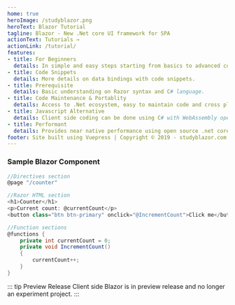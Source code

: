 ```yaml
---
home: true
heroImage: /studyblazor.png
heroText: Blazor Tutorial
tagline: Blazor - New .Net core UI framework for SPA
actionText: Tutorials →
actionLink: /tutorial/
features:
- title: For Beginners
  details: In simple and easy steps starting from basics to advanced concepts.
- title: Code Snippets
  details: More details on data bindings with code snippets.
- title: Prerequisite
  details: Basic understanding on Razor syntax and C# language.
- title: Code Maintenance & Portablity
  details: Access to .Net ecosystem, easy to maintain code and cross platform.
- title: Javascript Alternative
  details: Client side coding can be done using C# with WebAssembly open standard instead of Javascript.
- title: Performant
  details: Provides near native performance using open source .net core platform in browser.
footer: Site built using Vuepress | Copyright © 2019 - studyblazor.com
---
```


### Sample Blazor Component
``` csharp
//Directives section
@page "/counter"

//Razor HTML section
<h1>Counter</h1>
<p>Current count: @currentCount</p>
<button class="btn btn-primary" onclick="@IncrementCount">Click me</button>

//Function sections
@functions {
    private int currentCount = 0;
    private void IncrementCount()
    {
        currentCount++;
    }
}
```
::: tip Preview Release
Client side Blazor is in preview release and no longer an experiment project. 
:::

<GooglePlayBadge />
<HomeFooter />